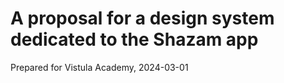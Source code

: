 # A proposal for a design system dedicated to the Shazam app

Prepared for Vistula Academy, 2024-03-01

